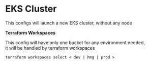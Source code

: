# EKS Cluster

This configs will launch a new EKS cluster, without any node

**Terraform Workspaces**

This config will have only one bucket for any environment needed,  
it will be handled by terraform workspaces

```
terraform workspaces select < dev | hmg | prod >
```
